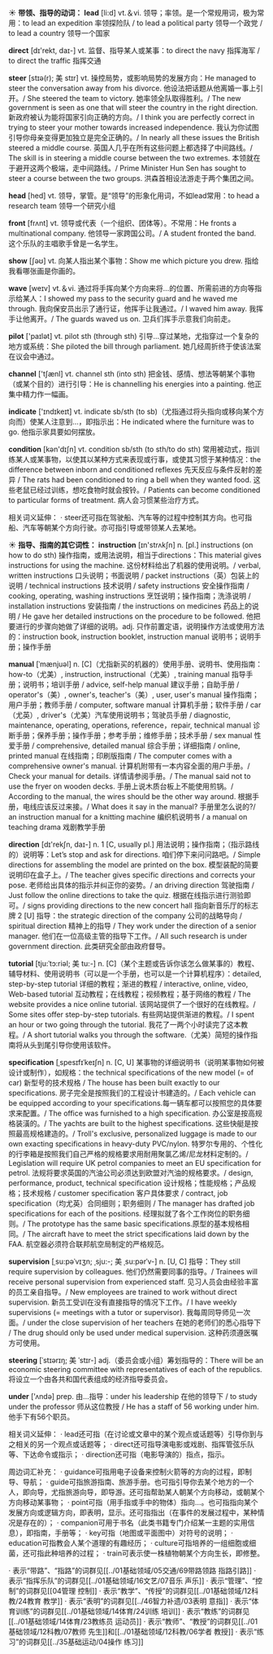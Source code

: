☀ <span class="category">**带领、指导的动词：**</span>
<span class="vocabulary">**lead**</span> [li:d] 
<span class="definition">vt.＆vi. 领导；率领。是一个常规用词，极为常用：</span>to lead an expedition 率领探险队 / to lead a political party 领导一个政党 / to lead a country 领导一个国家

<span class="vocabulary">**direct**</span> [dɪ'rekt, daɪ-] 
<span class="definition">vt. 监督、指导某人或某事：</span>to direct the navy 指挥海军 / to direct the traffic 指挥交通
           
<span class="vocabulary">**steer**</span> [stɪə(r); 美 stɪr]
<span class="definition">vt. 操控局势，或影响局势的发展方向：</span>He managed to steer the conversation away from his divorce. 他设法把话题从他离婚一事上引开。/ She steered the team to victory. 她率领全队取得胜利。/ The new government is seen as one that will steer the country in the right direction. 新政府被认为能将国家引向正确的方向。/ I think you are perfectly correct in trying to steer your mother towards increased independence. 我认为你试图引导你母亲变得更加独立是完全正确的。/ In nearly all these issues the British steered a middle course. 英国人几乎在所有这些问题上都选择了中间路线。/ The skill is in steering a middle course between the two extremes. 本领就在于避开这两个极端，走中间路线。/ Prime Minister Hun Sen has sought to steer a course between the two groups. 洪森首相设法游走于两个集团之间。

<span class="vocabulary">**head**</span> [hed] 
<span class="definition">vt. 领导，掌管。是“领导”的形象化用词，不如lead常用：</span>to head a research team 领导一个研究小组

<span class="vocabulary">**front**</span> [frʌnt] 
<span class="definition">vt. 领导或代表（一个组织、团体等）。不常用：</span>He fronts a multinational company. 他领导一家跨国公司。/ A student fronted the band. 这个乐队的主唱歌手曾是一名学生。

<span class="vocabulary">**show**</span> [ʃəʊ] 
<span class="definition">vt. 向某人指出某个事物：</span>Show me which picture you drew. 指给我看哪张画是你画的。

<span class="vocabulary">**wave**</span> [weɪv] 
<span class="definition">vt.＆vi. 通过将手挥向某个方向来将…的位置、所需前进的方向等指示给某人：</span>I showed my pass to the security guard and he waved me through. 我向保安员出示了通行证，他挥手让我通过。/ I waved him away. 我挥手让他离开。/ The guards waved us on. 卫兵们挥手示意我们向前走。

<span class="vocabulary">**pilot**</span> ['paɪlət] 
<span class="definition">vt. pilot sth (through sth) 引导…穿过某地，尤指穿过一个复杂的地方或系统：</span>She piloted the bill through parliament. 她几经周折终于使该法案在议会中通过。

<span class="vocabulary">**channel**</span> ['tʃænl] 
<span class="definition">vt. channel sth (into sth) 把金钱、感情、想法等朝某个事物（或某个目的）进行引导：</span>He is channelling his energies into a painting. 他正集中精力作一幅画。

<span class="vocabulary">**indicate**</span> ['ɪndɪkeɪt] 
<span class="definition">vt. indicate sb/sth (to sb)（尤指通过将头指向或移向某个方向而）使某人注意到…，即指示出：</span>He indicated where the furniture was to go. 他指示家具要如何摆放。

<span class="vocabulary">**condition**</span> [kən'dɪʃn] 
<span class="definition">vt. condition sb/sth (to sth/to do sth) 常用被动式，指训练某人或某事物，以使其以某种方式来表现或行事，或使其习惯于某种情况：</span>the difference between inborn and conditioned reflexes 先天反应与条件反射的差异 / The rats had been conditioned to ring a bell when they wanted food. 这些老鼠已经过训练，想吃食物时就会按铃。/ Patients can become conditioned to particular forms of treatment. 病人会习惯某些治疗方式。

相关词义延伸：
· steer还可指在驾驶船、汽车等的过程中控制其方向。也可指船、汽车等朝某个方向行驶。亦可指引导或带领某人去某地。

☀ <span class="category">**指导、指南的其它词性：**</span>
<span class="vocabulary">**instruction**</span> [ɪn'strʌkʃn] 
<span class="definition">n. [pl.] instructions (on how to do sth) 操作指南，或用法说明，相当于directions：</span>This material gives instructions for using the machine. 这份材料给出了机器的使用说明。/ verbal, written instructions 口头说明；书面说明 / packet instructions（英）包装上的说明 / technical instructions 技术说明 / safety instructions 安全操作指南 / cooking, operating, washing instructions 烹饪说明；操作指南；洗涤说明 / installation instructions 安装指南 / the instructions on medicines 药品上的说明 / He gave her detailed instructions on the procedure to be followed. 他把要进行的步骤向她做了详细的说明。<span class="definition">adj. 只作前置定语，说明操作方法或使用方法的：</span>instruction book, instruction booklet, instruction manual 说明书；说明手册；操作手册

<span class="vocabulary">**manual**</span> [ˈmænjuəl]
<span class="definition">n. [C]（尤指新买的机器的）使用手册、说明书、使用指南：</span>how-to（尤美）, instruction, instructional（尤美）, training manual 指导手册；说明书；培训手册 / advice, self-help manual 建议手册；自助手册 / operator's（美）, owner's, teacher's（美）, user, user's manual 操作指南；用户手册；教师手册 / computer, software manual 计算机手册；软件手册 / car（尤英）, driver's（尤美）汽车使用说明书；驾驶员手册 / diagnostic, maintenance, operating, operations, reference，repair, technical manual 诊断手册；保养手册；操作手册；参考手册；维修手册；技术手册 / sex manual 性爱手册 / comprehensive, detailed manual 综合手册；详细指南 / online, printed manual 在线指南；印刷版指南 / The computer comes with a comprehensive owner's manual. 计算机附带有一本内容全面的用户手册。/ Check your manual for details. 详情请参阅手册。/ The manual said not to use the fryer on wooden decks. 手册上说木质台板上不能使用煎锅。/ According to the manual, the wires should be the other way around. 根据手册，电线应该反过来接。/ What does it say in the manual? 手册里怎么说的?/ an instruction manual for a knitting machine 编织机说明书 / a manual on teaching drama 戏剧教学手册

<span class="vocabulary">**direction**</span> [dɪ'rekʃn, daɪ-] 
<span class="definition">n. 1 [C, usually pl.] 用法说明；操作指南；（指示路线的）说明等：</span>Let’s stop and ask for directions. 咱们停下来问问路吧。/ Simple directions for assembling the model are printed on the box. 模型装配的简要说明印在盒子上。/ The teacher gives specific directions and corrects your pose. 老师给出具体的指示并纠正你的姿势。/ an driving direction 驾驶指南 / Just follow the online directions to take the quiz. 根据在线指示进行测验即可。/ signs providing directions to the new concert hall 指向新音乐厅的标志牌 <span class="definition">2 [U] 指导：</span>the strategic direction of the company 公司的战略导向 / spiritual direction 精神上的指导 / They work under the direction of a senior manager. 他们在一位高级主管的指导下工作。/ All such research is under government direction. 此类研究全部由政府督导。
                  
<span class="vocabulary">**tutorial**</span> [tju:ˈtɔ:riəl; 美 tu:-]
<span class="definition">n. [C]（某个主题或告诉你该怎么做某事的）教程、辅导材料、使用说明书（可以是一个手册，也可以是一个计算机程序）：</span>detailed, step-by-step tutorial 详细的教程；渐进的教程 / interactive, online, video, Web-based tutorial 互动教程；在线教程；视频教程；基于网络的教程 / The website provides a nice online tutorial. 该网站提供了一个很好的在线教程。/ Some sites offer step-by-step tutorials. 有些网站提供渐进的教程。/ I spent an hour or two going through the tutorial. 我花了一两个小时读完了这本教程。/ A short tutorial walks you through the software.（尤美）简短的操作指南将从头到尾引导你使用该软件。

<span class="vocabulary">**specification**</span> [ˌspesɪfɪˈkeɪʃn]
<span class="definition">n. [C, U] 某事物的详细说明书（说明某事物如何被设计或制作），如规格：</span>the technical specifications of the new model (= of car) 新型号的技术规格 / The house has been built exactly to our specifications. 房子完全是按照我们的工程设计书建造的。/ Each vehicle can be equipped according to your specifications.每一辆车都可以按照您的具体要求来配置。/ The office was furnished to a high specification. 办公室是按高规格装潢的。/ The yachts are built to the highest specifications. 这些快艇是按照最高规格建造的。/ Troll's exclusive, personalized luggage is made to our own exacting specifications in heavy-duty PVC/nylon. 特罗尔专用的、个性化的行李箱是按照我们自己严格的规格要求用耐用聚氯乙烯/尼龙材料定制的。/ Legislation will require UK petrol companies to meet an EU specification for petrol. 法规将要求英国的汽油公司必须达到欧盟对汽油的规格要求。/ design, performance, product, technical specification 设计规格；性能规格；产品规格；技术规格 / customer specification 客户具体要求 / contract, job specification（均尤英）合同细则；职务细则 / The manager has drafted job specifications for each of the positions. 经理拟就了各个工作岗位的职务细则。/ The prototype has the same basic specifications.原型的基本规格相同。/ The aircraft have to meet the strict specifications laid down by the FAA. 航空器必须符合联邦航空局制定的严格规范。

<span class="vocabulary">**supervision**</span> [ˌsu:pəˈvɪʒn; ˌsju:-; 美 ˌsu:pərˈv-]
<span class="definition">n. [U, C] 指导：</span>They still require supervision by colleagues. 他们仍然需要同事的指导。/ Trainees will receive personal supervision from experienced staff. 见习人员会由经验丰富的员工亲自指导。/ New employees are trained to work without direct supervision. 新员工受训在没有直接指导的情况下工作。/ I have weekly supervisions (= meetings with a tutor or supervisor). 我每周同导师见一次面。/ under the close supervision of her teachers 在她的老师们的悉心指导下 / The drug should only be used under medical supervision. 这种药须遵医嘱方可使用。
           
<span class="vocabulary">**steering**</span> [ˈstɪərɪŋ; 美 ˈstɪr-]
<span class="definition">adj.（委员会或小组）筹划指导的：</span>There will be an economic steering committee with representatives of each of the republics. 将设立一个由各共和国代表组成的经济指导委员会。

<span class="vocabulary">**under**</span> ['ʌndə] 
<span class="definition">prep. 由…指导：</span>under his leadership 在他的领导下 / to study under the professor 师从这位教授 / He has a staff of 56 working under him. 他手下有56个职员。

相关词义延伸：
· lead还可指（在讨论或文章中的某个观点或话题等）引导你到与之相关的另一个观点或话题等；
· direct还可指导演电影或戏剧、指挥管弦乐队等、下达命令或指示；
· direction还可指（电影导演的）指点，指示。

周边词汇补充：
· guidance可指用电子设备来控制火箭等的方向的过程，即制导、导航；
· guide可指旅游指南、旅游手册。也可指引导你去某个地方的一个人，即向导，尤指旅游向导，即导游。还可指帮助某人朝某个方向移动，或朝某个方向移动某事物；
· point可指（用手指或手中的物体）指向…。也可指指向某个发展方向或逻辑方向，即表明，显示。还可指指出（在事件的发展过程中，某种情况是存在的）；
· companion可用于书名（此类书籍专门介绍某一主题的实用信息），即指南，手册等；
· key可指（地图或平面图中）对符号的说明；
· education可指教会人某个道理的有趣经历；
· culture可指培养的一组细胞或细菌，还可指此种培养的过程；
· train可表示使一株植物朝某个方向生长，即修整。

· 表示“带路”、“指路”的词群见[[../01基础领域/05交通/69带路领路 指路引路]]
· 表示“指挥乐队”的词群见[[../01基础领域/16文艺/07音乐 声乐]]
· 表示“管理”、“控制”的词群见[[04管理 控制]]
· 表示“教学”、“传授”的词群见[[../01基础领域/12科教/24教育 教学]]
· 表示“表明”的词群见[[../46智力补遗/03表明 意指]]
· 表示“体育训练”的词群见[[../01基础领域/14体育/24训练 培训]]
· 表示“教练”的词群见[[../01基础领域/14体育/23教练员 运动员]]
· 表示“教师”、“教授”的词群见[[../01基础领域/12科教/07教师 先生]]和[[../01基础领域/12科教/06学者 教授]]
· 表示“练习”的词群见[[../35基础运动/04操作 练习]]
